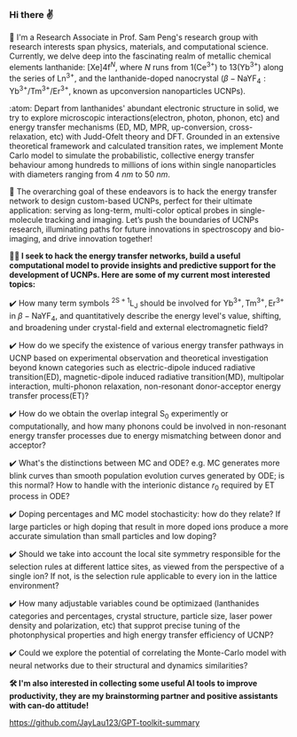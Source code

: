 ### Hi there  :v:

🦫 I'm a Research Associate in Prof. Sam Peng's research group with research interests span physics, materials, and computational science. Currently, we delve deep into the fascinating realm of metallic chemical elements lanthanide: $[\mathrm{Xe}] 4 \mathrm{f}^N$, where $N$ runs from $1\left(\mathrm{Ce}^{3+}\right)$ to $13\left(\mathrm{Yb}^{3+}\right)$ along the series of $\mathrm{Ln^{3+}}$, and the lanthanide-doped nanocrystal ($\beta-\mathrm{NaYF_4}:\mathrm{Yb}^{3+}/\mathrm{Tm}^{3+}/\mathrm{Er}^{3+}$, known as upconversion nanoparticles UCNPs). 

:atom: Depart from lanthanides' abundant electronic structure in solid, we try to explore microscopic interactions(electron, photon, phonon, etc) and energy transfer mechanisms (ED, MD, MPR, up-conversion, cross-relaxation, etc) with Judd-Ofelt theory and DFT. Grounded in an extensive theoretical framework and calculated transition rates, we implement Monte Carlo model to simulate the probabilistic, collective energy transfer behaviour among hundreds to millions of ions within single nanoparticles with diameters ranging from 4 $nm$ to 50 $nm$. 

🚀 The overarching goal of these endeavors is to hack the energy transfer network to design custom-based UCNPs, perfect for their ultimate application: serving as long-term, multi-color optical probes in single-molecule tracking and imaging. Let’s push the boundaries of UCNPs research, illuminating paths for future innovations in spectroscopy and bio-imaging, and drive innovation together!


**👨‍💻 I seek to hack the energy transfer networks, build a useful computational model to provide insights and predictive support for the development of UCNPs. Here are some of my current most interested topics:**

:heavy_check_mark: How many term symbols $\mathrm{{ }^{2 S+1} L_J}$ should be involved for $\mathrm{Yb}^{3+}, \mathrm{Tm}^{3+}, \mathrm{Er}^{3+}$ in $\beta-\mathrm{NaYF_4}$, and quantitatively describe the energy level's value, shifting, and broadening under crystal-field and external electromagnetic field?

:heavy_check_mark: How do we specify the existence of various energy transfer pathways in UCNP based on experimental observation and theoretical investigation beyond known categories such as electric-dipole induced radiative transition(ED), magnetic-dipole induced radiative transition(MD), multipolar interaction, multi-phonon relaxation, non-resonant donor-acceptor energy transfer process(ET)? 

:heavy_check_mark: How do we obtain the overlap integral $\mathrm{S_0}$ experimently or computationally, and how many phonons could be involved in non-resonant energy transfer processes due to energy mismatching between donor and acceptor?

:heavy_check_mark: What's the distinctions between MC and ODE? e.g. MC generates more blink curves than smooth population evolution curves generated by ODE; is this normal? How to handle with the interionic distance $r_0$ required by ET process in ODE? 

:heavy_check_mark: Doping percentages and MC model stochasticity: how do they relate? If large particles or high doping that result in more doped ions produce a more accurate simulation than small particles and low doping?

:heavy_check_mark: Should we take into account the local site symmetry responsible for the selection rules at different lattice sites, as viewed from the perspective of a single ion? If not, is the selection rule applicable to every ion in the lattice environment?

:heavy_check_mark: How many adjustable variables cound be optimizaed (lanthanides categories and percentages, crystal structure, particle size, laser power density and polarization, etc) that supprot precise tuning of the photonphysical properties and high energy transfer efficiency of UCNP?

:heavy_check_mark: Could we explore the potential of correlating the Monte-Carlo model with neural networks due to their structural and dynamics similarities?


**🛠️ I'm also interested in collecting some useful AI tools to improve productivity, they are my brainstorming partner and positive assistants with can-do attitude!**

https://github.com/JayLau123/GPT-toolkit-summary
